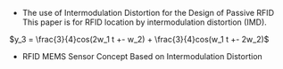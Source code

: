 - The use of Intermodulation Distortion for the Design of Passive RFID
This paper is for RFID location by intermodulation distortion (IMD). 

$y_3 = \frac{3}{4}cos(2w_1 t +- w_2) + \frac{3}{4}cos(w_1 t +- 2w_2)$ 

- RFID MEMS Sensor Concept Based on Intermodulation Distortion
